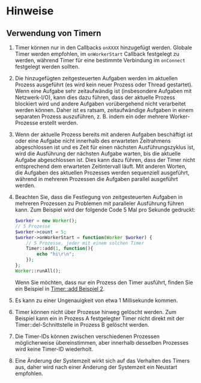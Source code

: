 # Hinweise
## Verwendung von Timern
1. Timer können nur in den Callbacks ```onXXXX``` hinzugefügt werden. Globale Timer werden empfohlen, im ```onWorkerStart``` Callback festgelegt zu werden, während Timer für eine bestimmte Verbindung im ```onConnect``` festgelegt werden sollten.

2. Die hinzugefügten zeitgesteuerten Aufgaben werden im aktuellen Prozess ausgeführt (es wird kein neuer Prozess oder Thread gestartet). Wenn eine Aufgabe sehr zeitaufwändig ist (insbesondere Aufgaben mit Netzwerk-I/O), kann dies dazu führen, dass der aktuelle Prozess blockiert wird und andere Aufgaben vorübergehend nicht verarbeitet werden können. Daher ist es ratsam, zeitaufwändige Aufgaben in einem separaten Prozess auszuführen, z. B. indem ein oder mehrere Worker-Prozesse erstellt werden.

3. Wenn der aktuelle Prozess bereits mit anderen Aufgaben beschäftigt ist oder eine Aufgabe nicht innerhalb des erwarteten Zeitrahmens abgeschlossen ist und es Zeit für einen nächsten Ausführungszyklus ist, wird die Ausführung der nächsten Aufgabe warten, bis die aktuelle Aufgabe abgeschlossen ist. Dies kann dazu führen, dass der Timer nicht entsprechend dem erwarteten Zeitintervall läuft. Mit anderen Worten, die Aufgaben des aktuellen Prozesses werden sequenziell ausgeführt, während in mehreren Prozessen die Aufgaben parallel ausgeführt werden.

4. Beachten Sie, dass die Festlegung von zeitgesteuerten Aufgaben in mehreren Prozessen zu Problemen mit paralleler Ausführung führen kann. Zum Beispiel wird der folgende Code 5 Mal pro Sekunde gedruckt:

    ```php
    $worker = new Worker();
    // 5 Prozesse
    $worker->count = 5;
    $worker->onWorkerStart = function(Worker $worker) {
        // 5 Prozesse, jeder mit einem solchen Timer
        Timer::add(1, function(){
            echo "hi\r\n";
        });
    };
    Worker::runAll();
    ```

    Wenn Sie möchten, dass nur ein Prozess den Timer ausführt, finden Sie ein Beispiel in [Timer::add Beispiel 2](add.md).

5. Es kann zu einer Ungenauigkeit von etwa 1 Millisekunde kommen.

6. Timer können nicht über Prozesse hinweg gelöscht werden. Zum Beispiel kann ein in Prozess A festgelegter Timer nicht direkt mit der Timer::del-Schnittstelle in Prozess B gelöscht werden.

7. Die Timer-IDs können zwischen verschiedenen Prozessen möglicherweise übereinstimmen, aber innerhalb desselben Prozesses wird keine Timer-ID wiederholt.

8. Eine Änderung der Systemzeit wirkt sich auf das Verhalten des Timers aus, daher wird nach einer Änderung der Systemzeit ein Neustart empfohlen.
